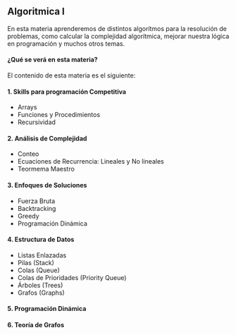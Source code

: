 ## Algoritmica I
En esta materia aprenderemos de distintos algorítmos para la resolución de problemas, como calcular la complejidad algorítmica, mejorar nuestra lógica en programación y muchos otros temas.
#### ¿Qué se verá en esta materia?
El contenido de esta materia es el siguiente:
#### 1. Skills para programación Competitiva
- Arrays
- Funciones y Procedimientos
- Recursividad
#### 2. Análisis de Complejidad
- Conteo
- Ecuaciones de Recurrencia: Lineales y No lineales
- Teormema Maestro
#### 3. Enfoques de Soluciones
- Fuerza Bruta
- Backtracking
- Greedy
- Programación Dinámica
#### 4. Estructura de Datos
- Listas Enlazadas
- Pilas (Stack)
- Colas (Queue)
- Colas de Prioridades (Priority Queue)
- Árboles (Trees)
- Grafos (Graphs)
#### 5. Programación Dinámica

#### 6. Teoría de Grafos

